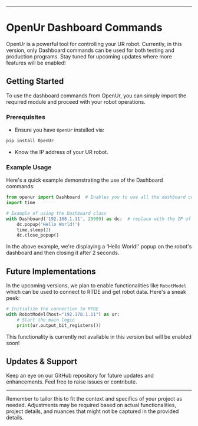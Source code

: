 
---

# OpenUr Dashboard Commands

OpenUr is a powerful tool for controlling your UR robot. Currently, in this version, only Dashboard commands can be used for both testing and production programs. Stay tuned for upcoming updates where more features will be enabled!

## Getting Started

To use the dashboard commands from OpenUr, you can simply import the required module and proceed with your robot operations.

### Prerequisites

- Ensure you have `OpenUr` installed via:

``` bash
pip install OpenUr

```
- Know the IP address of your UR robot.

### Example Usage

Here's a quick example demonstrating the use of the Dashboard commands:

``` python
from openur import Dashboard  # Enables you to use all the dashboard commands of the robot.
import time

# Example of using the Dashboard class
with Dashboard('192.168.1.11', 29999) as dc:  # replace with the IP of your robot
    dc.popup('Hello World!')
    time.sleep(2)
    dc.close_popup()
```

In the above example, we're displaying a 'Hello World!' popup on the robot's dashboard and then closing it after 2 seconds.

## Future Implementations

In the upcoming versions, we plan to enable functionalities like `RobotModel` which can be used to connect to RTDE and get robot data. Here's a sneak peek:

``` python
# Initialize the connection to RTDE
with RobotModel(host="192.178.1.11") as ur:
    # Start the main logic
    print(ur.output_bit_registers())
```

This functionality is currently not available in this version but will be enabled soon!

## Updates & Support

Keep an eye on our GitHub repository for future updates and enhancements. Feel free to raise issues or contribute.

---

Remember to tailor this to fit the context and specifics of your project as needed. Adjustments may be required based on actual functionalities, project details, and nuances that might not be captured in the provided details.
